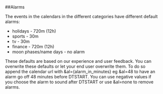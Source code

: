 ##Alarms

The events in the calendars in the different categories have different default alarms:
* holidays - 720m (12h)
* sports - 30m
* tv - 30m
* finance - 720m (12h)
* moon phases/name days - no alarm

These defaults are based on our experience and user feedback. You can overwrite these defaults or let your end user overwrite them. To do so append the calendar url with &al={alarm_in_minutes} eg &al=48 to have an alarm go off 48 minutes before DTSTART. You can use negative values if you choose the alarm to sound after DTSTART or use &al=none to remove alarms.
